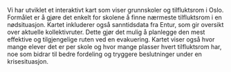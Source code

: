 Vi har utviklet et interaktivt kart som viser grunnskoler og tilfluktsrom i Oslo. Formålet er å gjøre det enkelt for skolene å finne nærmeste tilfluktsrom i en nødsituasjon. Kartet inkluderer også sanntidsdata fra Entur, som gir oversikt over aktuelle kollektivruter. Dette gjør det mulig å planlegge den mest effektive og tilgjengelige ruten ved en evakuering.
Kartet viser også hvor mange elever det er per skole og hvor mange plasser hvert tilfluktsrom har, noe som bidrar til bedre fordeling og tryggere beslutninger under en krisesituasjon.
